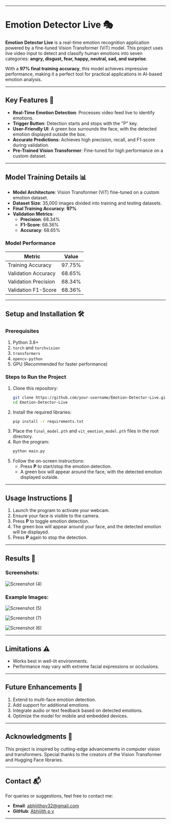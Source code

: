 
---

# Emotion Detector Live 🎭

**Emotion Detector Live** is a real-time emotion recognition application powered by a fine-tuned Vision Transformer (ViT) model. This project uses live video input to detect and classify human emotions into seven categories: **angry, disgust, fear, happy, neutral, sad, and surprise**. 

With a **97% final training accuracy**, this model achieves impressive performance, making it a perfect tool for practical applications in AI-based emotion analysis.

---

## Key Features 🚀

- **Real-Time Emotion Detection**: Processes video feed live to identify emotions.
- **Trigger Button**: Detection starts and stops with the "P" key.
- **User-Friendly UI**: A green box surrounds the face, with the detected emotion displayed outside the box.
- **Accurate Predictions**: Achieves high precision, recall, and F1-score during validation.
- **Pre-Trained Vision Transformer**: Fine-tuned for high performance on a custom dataset.

---

## Model Training Details 📊

- **Model Architecture**: Vision Transformer (ViT) fine-tuned on a custom emotion dataset.
- **Dataset Size**: 35,000 images divided into training and testing datasets.
- **Final Training Accuracy**: **97%**
- **Validation Metrics**:  
  - **Precision**: 68.34%
  - **F1-Score**: 68.36%
  - **Accuracy**: 68.65%
### Model Performance

| Metric        | Value  |
|---------------|--------|
| Training Accuracy | 97.75%   |
| Validation Accuracy | 68.65% |
| Validation Precision     | 68.34% |
| Validation F1-Score      | 68.36% |


---

## Setup and Installation 🛠️

### Prerequisites
1. Python 3.8+
2. `torch` and `torchvision`
3. `transformers`
4. `opencv-python`
5. GPU (Recommended for faster performance)

### Steps to Run the Project
1. Clone this repository:
   ```bash
   git clone https://github.com/your-username/Emotion-Detector-Live.git
   cd Emotion-Detector-Live
   ```
2. Install the required libraries:
   ```bash
   pip install -r requirements.txt
   ```
3. Place the `final_model.pth` and `vit_emotion_model.pth` files in the root directory.
4. Run the program:
   ```bash
   python main.py
   ```
5. Follow the on-screen instructions:
   - Press **P** to start/stop the emotion detection.
   - A green box will appear around the face, with the detected emotion displayed outside.

---

## Usage Instructions 🎥

1. Launch the program to activate your webcam.
2. Ensure your face is visible to the camera.
3. Press **P** to toggle emotion detection.
4. The green box will appear around your face, and the detected emotion will be displayed.
5. Press **P** again to stop the detection.

---

## Results 📸

### Screenshots:
![Screenshot (4)](https://github.com/user-attachments/assets/57520653-7b75-4b09-a229-9595f7a32fbc)

### Example Images:
![Screenshot (5)](https://github.com/user-attachments/assets/b38f4005-dd79-467c-be67-325626030cb8)

![Screenshot (7)](https://github.com/user-attachments/assets/6a012942-49dc-443f-bedf-af1eebde6914)

![Screenshot (6)](https://github.com/user-attachments/assets/8719aaf3-8c40-4571-8a0e-cce973641380)

---

## Limitations ⚠️

- Works best in well-lit environments.
- Performance may vary with extreme facial expressions or occlusions.

---

## Future Enhancements 🌟

1. Extend to multi-face emotion detection.
2. Add support for additional emotions.
3. Integrate audio or text feedback based on detected emotions.
4. Optimize the model for mobile and embedded devices.

---

## Acknowledgments 🙏

This project is inspired by cutting-edge advancements in computer vision and transformers. Special thanks to the creators of the Vision Transformer and Hugging Face libraries.

---

## Contact 📬

For queries or suggestions, feel free to contact me:  
- **Email**: abhijithpv32@gmail.com  
- **GitHub**: [Abhijith p v](https://github.com/ab-hi-ji-th)

---
